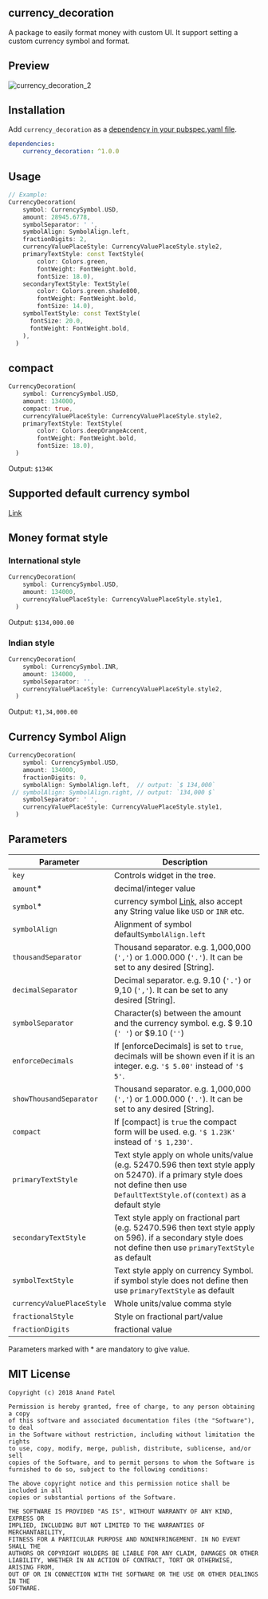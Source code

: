 <!-- 
This README describes the package. If you publish this package to pub.dev,
this README's contents appear on the landing page for your package.

For information about how to write a good package README, see the guide for
[writing package pages](https://dart.dev/guides/libraries/writing-package-pages). 

For general information about developing packages, see the Dart guide for
[creating packages](https://dart.dev/guides/libraries/create-library-packages)
and the Flutter guide for
[developing packages and plugins](https://flutter.dev/developing-packages). 
-->

## currency_decoration

A package to easily format money with custom UI. It support setting a custom currency symbol and format.



## Preview
![currency_decoration_2](https://user-images.githubusercontent.com/16219419/211183695-7e3b2a44-e24a-4e05-a161-3629e1cde033.png)

## Installation
Add `currency_decoration` as a [dependency in your pubspec.yaml file](https://docs.flutter.dev/development/packages-and-plugins/using-packages).

```yaml  
dependencies:
    currency_decoration: ^1.0.0
```  



## Usage

```dart
// Example:
CurrencyDecoration(
    symbol: CurrencySymbol.USD,
    amount: 28945.6778,
    symbolSeparator: ' ',
    symbolAlign: SymbolAlign.left,
    fractionDigits: 2,
    currencyValuePlaceStyle: CurrencyValuePlaceStyle.style2,
    primaryTextStyle: const TextStyle(
        color: Colors.green,
        fontWeight: FontWeight.bold,
        fontSize: 18.0),
    secondaryTextStyle: TextStyle(
        color: Colors.green.shade800,
        fontWeight: FontWeight.bold,
        fontSize: 14.0),
    symbolTextStyle: const TextStyle(
      fontSize: 20.0,
      fontWeight: FontWeight.bold,
    ),
  )
```

## compact
```dart
CurrencyDecoration(
    symbol: CurrencySymbol.USD,
    amount: 134000,
    compact: true,
    currencyValuePlaceStyle: CurrencyValuePlaceStyle.style2,
    primaryTextStyle: TextStyle(
        color: Colors.deepOrangeAccent,
        fontWeight: FontWeight.bold,
        fontSize: 18.0),
  )
```
Output: `$134K`

## Supported default currency symbol

[Link](https://github.com/panand8145/currency_decoration/blob/main/lib/currency_symbol.dart)

## Money format style
### International style
```dart
CurrencyDecoration(
    symbol: CurrencySymbol.USD,
    amount: 134000,
    currencyValuePlaceStyle: CurrencyValuePlaceStyle.style1,
  )
```
Output: `$134,000.00`

### Indian style
```dart
CurrencyDecoration(
    symbol: CurrencySymbol.INR,
    amount: 134000,
    symbolSeparator: '',
    currencyValuePlaceStyle: CurrencyValuePlaceStyle.style2,
  )
```
Output: `₹1,34,000.00`

## Currency Symbol Align

```dart
CurrencyDecoration(
    symbol: CurrencySymbol.USD,
    amount: 134000,
    fractionDigits: 0,
    symbolAlign: SymbolAlign.left,  // output: `$ 134,000`
 // symbolAlign: SymbolAlign.right, // output: `134,000 $`
    symbolSeparator: ' ',
    currencyValuePlaceStyle: CurrencyValuePlaceStyle.style1,
  )
```


## Parameters
| Parameter | Description |
|---|---|
| `key` | Controls widget in the tree. |
| `amount`* | decimal/integer value |
| `symbol`* | currency symbol [Link](https://github.com/panand8145/currency_decoration/blob/main/lib/currency_symbol.dart), also accept any String value like `USD` or `INR` etc. |
| `symbolAlign` | Alignment of symbol default`SymbolAlign.left` |
| `thousandSeparator` | Thousand separator. e.g. 1,000,000 (`','`) or 1.000.000 (`'.'`). It can be set to any desired [String]. |
| `decimalSeparator` | Decimal separator. e.g. 9.10 (`'.'`) or 9,10 (`','`). It can be set to any desired [String]. |
| `symbolSeparator` | Character(s) between the amount and the currency symbol. e.g. $ 9.10 (`' '`) or $9.10 (`''`) |
| `enforceDecimals` | If [enforceDecimals] is set to `true`, decimals will be shown even if it is an integer. e.g. `'$ 5.00'` instead of `'$ 5'`. |
| `showThousandSeparator` | Thousand separator. e.g. 1,000,000 (`','`) or 1.000.000 (`'.'`). It can be set to any desired [String]. |
| `compact` | If [compact] is `true` the compact form will be used. e.g. `'$ 1.23K'` instead of `'$ 1,230'`. |
| `primaryTextStyle` | Text style apply on whole units/value (e.g. 52470.596 then text style apply on 52470). if a primary style does not define then use  `DefaultTextStyle.of(context)` as a default style |
| `secondaryTextStyle` | Text style apply on fractional part (e.g. 52470.596 then text style apply on 596). if a secondary style does not define then use `primaryTextStyle` as default |
| `symbolTextStyle` | Text style apply on currency Symbol. if symbol style does not define then use `primaryTextStyle` as default |
| `currencyValuePlaceStyle` | Whole units/value comma style |
| `fractionalStyle` | Style on fractional part/value |
| `fractionDigits` | fractional value |

Parameters marked with * are mandatory to give value.

## MIT License

```
Copyright (c) 2018 Anand Patel

Permission is hereby granted, free of charge, to any person obtaining a copy
of this software and associated documentation files (the "Software"), to deal
in the Software without restriction, including without limitation the rights
to use, copy, modify, merge, publish, distribute, sublicense, and/or sell
copies of the Software, and to permit persons to whom the Software is
furnished to do so, subject to the following conditions:

The above copyright notice and this permission notice shall be included in all
copies or substantial portions of the Software.

THE SOFTWARE IS PROVIDED "AS IS", WITHOUT WARRANTY OF ANY KIND, EXPRESS OR
IMPLIED, INCLUDING BUT NOT LIMITED TO THE WARRANTIES OF MERCHANTABILITY,
FITNESS FOR A PARTICULAR PURPOSE AND NONINFRINGEMENT. IN NO EVENT SHALL THE
AUTHORS OR COPYRIGHT HOLDERS BE LIABLE FOR ANY CLAIM, DAMAGES OR OTHER
LIABILITY, WHETHER IN AN ACTION OF CONTRACT, TORT OR OTHERWISE, ARISING FROM,
OUT OF OR IN CONNECTION WITH THE SOFTWARE OR THE USE OR OTHER DEALINGS IN THE
SOFTWARE.
```
